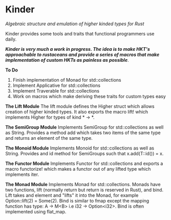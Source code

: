 # Kinder
*Algebraic structure and emulation of higher kinded types for Rust*

Kinder provides some tools and traits that functional programmers use daily.

***Kinder is very much a work in progress. The idea is to make HKT's approachable to rustaceans and provide a series of macros that make implementation of custom HKTs as painless as possible***.

**To Do**
1. Finish implementation of Monad for std::collections
2. Implement Applicative for std::collections
3. Implement Traverable for std::collections
4. Work on macros which make deriving these traits for custom types easy

**The Lift Module**
The lift module defines the Higher struct which allows creation of higher kinded types.
It also exports the macro lift! which implements Higher for types of kind * -> *.

**The SemiGroup Module**
Implements SemiGroup for std::collections as well as String.
Provides a method add which takes two items of the same type and returns an element of the same type.

**The Monoid Module**
Implements Monoid for std::collections as well as String.
Provides and id method for SemiGroups such that x.add(T::id()) = x.

**The Functor Module**
Implements Functor for std::collections and exports a macro functorize! which
makes a functor out of any lifted type which implements iter.

**The Monad Module**
Implements Monad for std::collections.
Monads have two functions, lift (normally return but return is reserved in Rust), and bind.
Lift takes and element and "lifts" it into the Monad, for example Option::lift(2) = Some(2).
Bind is similar to fmap except the mapping function has type: A -> M\<B> i.e i32 -> Option\<i32>.
Bind is often implemented using flat_map.
